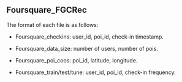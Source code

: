 ## Foursquare_FGCRec

The format of each file is as follows:

- Foursquare_checkins: user_id, poi_id, check-in timestamp.

- Foursquare_data_size: number of users, number of pois.

- Foursquare_poi_coos: poi_id, latitude, longitude.

- Foursquare_train/test/tune: user_id, poi_id, check-in frequency.